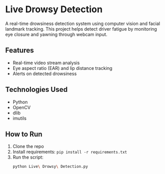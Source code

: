 # Live Drowsy Detection

A real-time drowsiness detection system using computer vision and facial landmark tracking. This project helps detect driver fatigue by monitoring eye closure and yawning through webcam input.

## Features
- Real-time video stream analysis
- Eye aspect ratio (EAR) and lip distance tracking
- Alerts on detected drowsiness

## Technologies Used
- Python
- OpenCV
- dlib
- imutils

## How to Run
1. Clone the repo
2. Install requirements: `pip install -r requirements.txt`
3. Run the script:
   ```bash
   python Live\ Drowsy\ Detection.py
